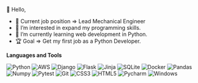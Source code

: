👋 Hello,
- 💼 Current job position => Lead Mechanical Engineer 
- 👀 I’m interested in expand my programming skills.
- 🌱 I’m currently learning web development in Python.
- 🏆 Goal => Get my first job as a Python Developer.


**Languages and Tools**<p>
![Python](https://img.shields.io/badge/-Python-2b5b84?style=flat-square&logo=python&logoColor=white)
![AWS](https://img.shields.io/badge/-AWS-232F3E?style=flat-square&logo=AmazonAws&logoColor=orange)
![Django](https://img.shields.io/badge/-Django-0C4B33?style=flat-square&logo=Django&logoColor=092E20)
![Flask](https://img.shields.io/badge/-Flask-black?style=flat-square&logo=flask&logoColor=white)
![Jinja](https://img.shields.io/badge/-Jinja-B41717?style=flat-square&logo=Jinja&logoColor=white)
![SQLite](https://img.shields.io/badge/-SQLite-003B57?style=flat-square&logo=SQLite&logoColor=white)
![Docker](https://img.shields.io/badge/-Docker-2496ED?style=flat-square&logo=Docker&logoColor=white)
![Pandas](https://img.shields.io/badge/-Pandas-e5e4e2?style=flat-square&logo=pandas&logoColor=838383)
![Numpy](https://img.shields.io/badge/-Numpy-e5e4e2?style=flat-square&logo=pandas&logoColor=blue)
![Pytest](https://img.shields.io/badge/-Pytest-0A9EDC?style=flat-square&logo=pytest&logoColor=white)
![Git](https://img.shields.io/badge/-Git-F05032?style=flat-square&logo=git&logoColor=white)
![CSS3](https://img.shields.io/badge/-CSS3-549FDE?style=flat-square&logo=css3&logoColor=white)
![HTML5](https://img.shields.io/badge/-HTML5-E34F26?style=flat-square&logo=html5&logoColor=white)
![Pycharm](https://img.shields.io/badge/-Pycharm-000000?style=flat-square&logo=Pycharm&logoColor=white)
![Windows](https://img.shields.io/badge/-Windows-00ADEF?style=flat-square&logo=windows&logoColor=white)

